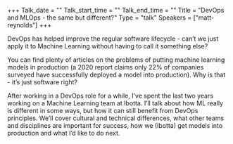 +++
Talk_date = ""
Talk_start_time = ""
Talk_end_time = ""
Title = "DevOps and MLOps - the same but different?"
Type = "talk"
Speakers = ["matt-reynolds"]
+++

DevOps has helped improve the regular software lifecycle - can’t we just apply it to Machine Learning without having to call it something else?

You can find plenty of articles on the problems of putting machine learning models in production (a 2020 report claims only 22% of companies surveyed have successfully deployed a model into production). Why is that - it’s just software right?

After working in a DevOps role for a while, I’ve spent the last two years working on a Machine Learning team at Ibotta. I’ll talk about how ML really is different in some ways, but how it can still benefit from DevOps principles. We’ll cover cultural and technical differences, what other teams and disciplines are important for success, how we (Ibotta) get models into production and what I’d like to do next.
